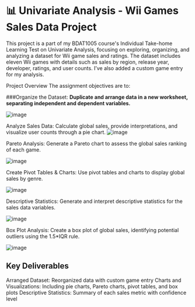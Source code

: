 # 📊 Univariate Analysis - Wii Games Sales Data Project


This project is a part of my BDAT1005 course's Individual Take-home Learning Test on Univariate Analysis, focusing on exploring, organizing, and analyzing a dataset for Wii game sales and ratings. The dataset includes eleven Wii games with details such as sales by region, release year, developer, ratings, and user counts. I’ve also added a custom game entry for my analysis.

Project Overview
The assignment objectives are to:

###Organize the Dataset: **Duplicate and arrange data in a new worksheet, separating independent and dependent variables.**

![image](https://github.com/user-attachments/assets/55b14769-d7da-4938-b935-89eb9bdfd2f7)

Analyze Sales Data: Calculate global sales, provide interpretations, and visualize user counts through a pie chart.
![image](https://github.com/user-attachments/assets/3227fe7a-1f04-4a98-9912-914780020fa3)


Pareto Analysis: Generate a Pareto chart to assess the global sales ranking of each game.

![image](https://github.com/user-attachments/assets/8c387419-410d-4db9-ad0a-0ce7554e0ed6)


Create Pivot Tables & Charts: Use pivot tables and charts to display global sales by genre.

![image](https://github.com/user-attachments/assets/733e7c5c-c76c-4cdc-ab68-79b092caa37d)


Descriptive Statistics: Generate and interpret descriptive statistics for the sales data variables.

![image](https://github.com/user-attachments/assets/a7cf1fbc-b5ef-47d5-8e23-87b8e1096d53)


Box Plot Analysis: Create a box plot of global sales, identifying potential outliers using the 1.5*IQR rule.

![image](https://github.com/user-attachments/assets/acb796d4-3468-4f50-9ff9-836578edbe17)


## Key Deliverables

Arranged Dataset: Reorganized data with custom game entry
Charts and Visualizations: Including pie charts, Pareto charts, pivot tables, and box plots
Descriptive Statistics: Summary of each sales metric with confidence level
